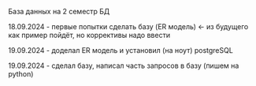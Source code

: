 База данных на 2 семестр БД

18.09.2024 - первые попытки сделать базу (ER модель) <- из будущего как пример пойдёт, но
                                                        коррективы надо ввести

19.09.2024 - доделал ER модель и установил (на ноут) postgreSQL

19.09.2024 - сделал базу, написал часть запросов в базу (пишем на python)

